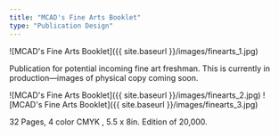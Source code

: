 ```yaml
---
title: "MCAD's Fine Arts Booklet"
type: "Publication Design"
---
```


![MCAD's Fine Arts Booklet]({{ site.baseurl }}/images/finearts_1.jpg)

Publication for potential incoming fine art freshman. This is currently in production—images of physical copy coming soon.

![MCAD's Fine Arts Booklet]({{ site.baseurl }}/images/finearts_2.jpg)
![MCAD's Fine Arts Booklet]({{ site.baseurl }}/images/finearts_3.jpg)

32 Pages, 4 color CMYK , 5.5 x 8in. Edition of 20,000.

